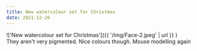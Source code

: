 ```yaml
---
title: New watercolour set for Christmas
date: 2021-12-26
---
```


!['New watercolour set for Christmas']({{ '/img/Face-2.jpeg' | url }} )
<br>
They aren't very pigmented. Nice colours though. Mouse modelling again